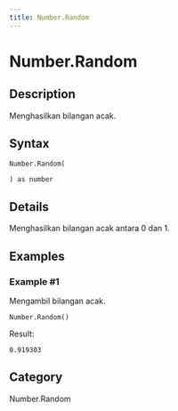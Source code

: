 ```yaml
---
title: Number.Random
---
```


# Number.Random


## Description

Menghasilkan bilangan acak.


## Syntax

```powerquery
Number.Random(

) as number
```


## Details

Menghasilkan bilangan acak antara 0 dan 1.


## Examples

### Example #1 
Mengambil bilangan acak.
```powerquery
Number.Random()
```

Result: 
```powerquery
0.919303
```




## Category
Number.Random
